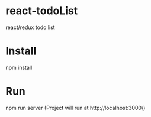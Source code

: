 # react-todoList
react/redux todo list

# Install
npm install

# Run
npm run server 
(Project will run at http://localhost:3000/)



